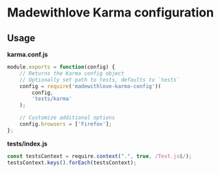 # Madewithlove Karma configuration

## Usage

**karma.conf.js**
```js
module.exports = function(config) {
    // Returns the Karma config object
    // Optionally set path to tests, defaults to `tests`
    config = require('madewithlove-karma-config')(
        config,
        'tests/karma'
    );

    // Customize additional options
    config.browsers = ['Firefox'];
};

```

**tests/index.js**
```js
const testsContext = require.context(".", true, /Test.js$/);
testsContext.keys().forEach(testsContext);
```
